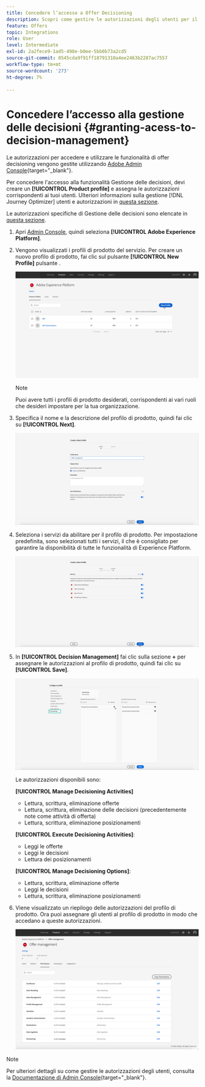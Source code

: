 ```yaml
---
title: Concedere l’accesso a Offer Decisioning
description: Scopri come gestire le autorizzazioni degli utenti per il servizio Offer Decisioning tramite Adobe Admin Console
feature: Offers
topic: Integrations
role: User
level: Intermediate
exl-id: 2a2fece9-1ad5-498e-b0ee-5bb0b73a2cd5
source-git-commit: 0545cda9f91ff18791310a4ee2463b2287ac7557
workflow-type: tm+mt
source-wordcount: '273'
ht-degree: 7%

---
```


# Concedere l’accesso alla gestione delle decisioni {#granting-acess-to-decision-management}

Le autorizzazioni per accedere e utilizzare le funzionalità di offer decisioning vengono gestite utilizzando [Adobe Admin Console](https://helpx.adobe.com/it/enterprise/managing/user-guide.html){target=&quot;_blank&quot;}.

Per concedere l&#39;accesso alla funzionalità Gestione delle decisioni, devi creare un **[!UICONTROL Product profile]** e assegna le autorizzazioni corrispondenti ai tuoi utenti. Ulteriori informazioni sulla gestione [!DNL Journey Optimizer] utenti e autorizzazioni in [questa sezione](../../administration/permissions.md).

Le autorizzazioni specifiche di Gestione delle decisioni sono elencate in [questa sezione](../../administration/high-low-permissions.md#manage-decisioning).

<!--If you are a [!DNL Journey Optimizer] user leveraging the **Decision Management** functionality, you need to have the [Decision management permissions](../../administration/high-low-permissions.md#decisions-permissions) enabled to acces all related capabilities. Learn more on managing [!DNL Journey Optimizer] users and permissions in [this section](../../administration/permissions.md).

If you are an [Adobe Experience Platform](https://experienceleague.adobe.com/docs/experience-platform/landing/home.html){target="_blank"} user leveraging the **Offer Decisioning** application service, follow the steps [below](#granting-acess-to-offer-decisioning) to grant access to [!DNL Offer Decisioning].

Grant access to Offer Decisioning

The steps below only apply to **Experience Platform users** leveraging the [!DNL Offer Decisioning] service.-->

1. Apri [Admin Console](https://helpx.adobe.com/enterprise/managing/user-guide.html), quindi seleziona **[!UICONTROL Adobe Experience Platform]**.

   <!--![](../../assets/offers_admin_console.png)-->

1. Vengono visualizzati i profili di prodotto del servizio. Per creare un nuovo profilo di prodotto, fai clic sul pulsante **[!UICONTROL New Profile]** pulsante .

   ![](../../assets/offers_rights_productprofile.png)

   >[!NOTE]
   >
   >Puoi avere tutti i profili di prodotto desiderati, corrispondenti ai vari ruoli che desideri impostare per la tua organizzazione.

1. Specifica il nome e la descrizione del profilo di prodotto, quindi fai clic su **[!UICONTROL Next]**.

   ![](../../assets/create-product-profile.png)

   <!--To access the product profile’s permissions, select the **[!UICONTROL Permissions]** line.-->

1. Seleziona i servizi da abilitare per il profilo di prodotto. Per impostazione predefinita, sono selezionati tutti i servizi, il che è consigliato per garantire la disponibilità di tutte le funzionalità di Experience Platform.

   ![](../../assets/enable-services.png)

1. In **[!UICONTROL Decision Management]** fai clic sulla sezione **+** per assegnare le autorizzazioni al profilo di prodotto, quindi fai clic su **[!UICONTROL Save]**.

   ![](../../assets/configure-profile.png)

   Le autorizzazioni disponibili sono:

   **[!UICONTROL Manage Decisioning Activities]**

   * Lettura, scrittura, eliminazione offerte
   * Lettura, scrittura, eliminazione delle decisioni (precedentemente note come attività di offerta)
   * Lettura, scrittura, eliminazione posizionamenti

   **[!UICONTROL Execute Decisioning Activities]**:

   * Leggi le offerte
   * Leggi le decisioni
   * Lettura dei posizionamenti

   **[!UICONTROL Manage Decisioning Options]**:

   * Lettura, scrittura, eliminazione offerte
   * Leggi le decisioni
   * Lettura, scrittura, eliminazione posizionamenti



1. Viene visualizzato un riepilogo delle autorizzazioni del profilo di prodotto. Ora puoi assegnare gli utenti al profilo di prodotto in modo che accedano a queste autorizzazioni.

   ![](../../assets/product-profile-created.png)

>[!NOTE]
>
>Per ulteriori dettagli su come gestire le autorizzazioni degli utenti, consulta la [Documentazione di Admin Console](https://helpx.adobe.com/enterprise/managing/user-guide.html){target=&quot;_blank&quot;}.

